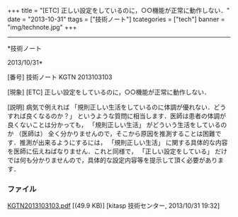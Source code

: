 ﻿+++
title = "[ETC] 正しい設定をしているのに，○○機能が正常に動作しない．"
date = "2013-10-31"
ttags = ["技術ノート"]
tcategories = ["tech"]
banner = "img/technote.jpg"
+++

-----------------------------------------------------------------------------------------------------------------------------

*技術ノート

2013/10/31*


[番号]
技術ノート KGTN 2013103103

[現象]
[ETC] 正しい設定をしているのに，○○機能が正常に動作しない．

[説明]
病気で例えれば
「規則正しい生活をしているのに体調が優れない．どうすれば良くなるのか？」
というような質問に相当します．医師は患者の体調が良くないことは分かっても，
「規則正しい生活」 がどういう生活をしているのか （医師は）
全く分かりませんので，そこから原因を推測することは困難です．推測が出来るようにするには，
「規則正しい生活」
に関する具体的な内容を医師に伝えねばなりません．これと同様で，
「正しい設定をしている」
だけでは何も分かりませんので，具体的な設定内容等を提示して頂く必要があります．


### ファイル

 
 


[KGTN2013103103.pdf](http://techreport.kitasp.net/attachments/download/1397/KGTN2013103103.pdf)
 [(49.9 KB)] [kitasp 技術センター, 2013/10/31
19:32]


 


 

